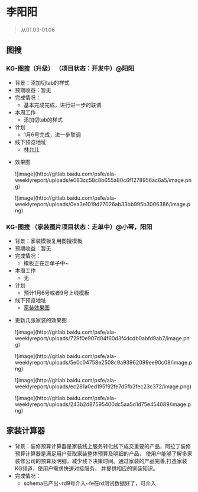 # 李阳阳

> 从01.03-01.06

## 图搜
### KG-图搜（升级） （项目状态：开发中）@阳阳
* 背景：添加切tab的样式
* 预期收益：暂无
* 完成情况：   
	* 基本完成完成，进行进一步的联调
* 本周工作
    * 添加切tab的样式
* 计划
    * 1月6号完成，进一步联调
* 线下预览地址
    * [林允儿](http://cp01-rec-platform-test01.epc.baidu.com:8003/s?word=%E6%9E%97%E5%85%81%E5%84%BF&sid=101466&wiseus=10.103.67.36)
- 效果图
    <p>![image](http://gitlab.baidu.com/psfe/ala-weeklyreport/uploads/e083cc58c8b655a80c6f1278956ac6a5/image.png)</p>
	<p>![image](http://gitlab.baidu.com/psfe/ala-weeklyreport/uploads/0ea3e1019d27026ab33bb995b3006386/image.png)</p>
    
### KG-图搜 （家装图片项目状态：走单中）@小琴，阳阳
* 背景：家装模板复用图搜模板
* 预期收益：暂无
* 完成情况：   
	* 模板正在走单子中~
* 本周工作
    * 无
* 计划
    * 预计1月6号或者9号上线模板
* 线下预览地址
    * [家装效果图](http://cp01-ala-fe-col-4.epc.baidu.com:8003/s?word=%E5%AE%B6%E8%A3%85%E6%95%88%E6%9E%9C%E5%9B%BE&wiseus=10.103.64.35)
- 更新几张家装的效果图
    <p>![image](http://gitlab.baidu.com/psfe/ala-weeklyreport/uploads/729f0e907d04f60d3f4dcdb0abfd9ab7/image.png)</p>
	<p>![image](http://gitlab.baidu.com/psfe/ala-weeklyreport/uploads/5e0c04758e2508c9a93962099ee90c08/image.png)</p>
	<p>![image](http://gitlab.baidu.com/psfe/ala-weeklyreport/uploads/ec281a0ed195f92fe7d5fb3fec23c372/image.png)</p>
    <p>![image](http://gitlab.baidu.com/psfe/ala-weeklyreport/uploads/243b2d87595400dc5aa5d1d75e454089/image.png)</p>
    
## 家装计算器
* 背景：装修预算计算器是家装线上服务转化线下成交重要的产品，阿拉丁装修预算计算器是满足用户获取家装整体预算及明细的产品，
使用户能够了解多家装修公司的预算及明细，减少线下决策时间。通过家装的产品完善,打造家装KG频道，使用户需求快速对接服务，
并提供相应的家装知识。
* 完成情况： 
    * schema已产出~rd9号介入~fe在rd测试数据好了，可介入
